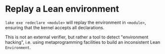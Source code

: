 # Replay a Lean environment

`lake exe redeclare <module>` will replay the environment in `<module>`,
ensuring that the kernel accepts all declarations.

This is not an external verifier, but rather a tool to detect "environment hacking",
i.e. using metaprogramming facilities to build an inconsistent Lean `Environment`.

